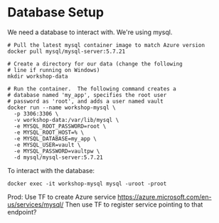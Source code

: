 # Database Setup

We need a database to interact with.  We're using mysql.

```
# Pull the latest mysql container image to match Azure version
docker pull mysql/mysql-server:5.7.21

# Create a directory for our data (change the following
# line if running on Windows)
mkdir workshop-data

# Run the container.  The following command creates a
# database named 'my_app', specifies the root user
# password as 'root', and adds a user named vault
docker run --name workshop-mysql \
  -p 3306:3306 \
  -v workshop-data:/var/lib/mysql \
  -e MYSQL_ROOT_PASSWORD=root \
  -e MYSQL_ROOT_HOST=% \
  -e MYSQL_DATABASE=my_app \
  -e MYSQL_USER=vault \
  -e MYSQL_PASSWORD=vaultpw \
  -d mysql/mysql-server:5.7.21
```

To interact with the database:
```
docker exec -it workshop-mysql mysql -uroot -proot
```


Prod:
Use TF to create Azure service
https://azure.microsoft.com/en-us/services/mysql/
Then use TF to register service pointing to that endpoint?
